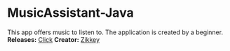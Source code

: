# MusicAssistant-Java
This app offers music to listen to. The application is created by a beginner.  
**Releases:** [Click](https://github.com/GreenWorld-Team/MusicAssistant-Java/releases)
**Creator:** [Zikkey](https://vk.com/zikkey1)
